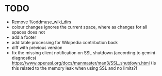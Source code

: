 # TODO

- Remove %oddmuse_wiki_dirs
- colour changes ignores the current space, where as changes for all spaces does not
- add a footer
- add table processing for Wikipedia contribution back
- diff with previous version
- fix the missing client notification on SSL shutdown (according to
  gemini-diagnostics)
  https://www.openssl.org/docs/manmaster/man3/SSL_shutdown.html
  (Is this related to the memory leak when using SSL and no limits?)
